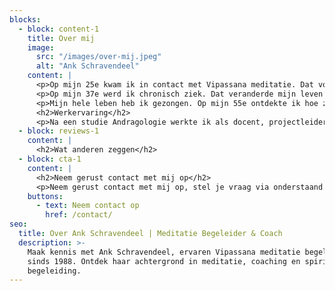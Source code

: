 ```yaml
---
blocks:
  - block: content-1
    title: Over mij
    image:
      src: "/images/over-mij.jpeg"
      alt: "Ank Schravendeel"
    content: |
      <p>Op mijn 25e kwam ik in contact met Vipassana meditatie. Dat voelde als thuiskomen. Wat ik beleefde bleek onderdeel van de beoefening, wat ik leerde op het kussen bleek direct toepasbaar in het gewone leven. Ik voel grote dankbaarheid naar mijn leraren, die me het vertrouwen hebben gegeven om opmerkzaamheid zich te laten ontvouwen.</p>
      <p>Op mijn 37e werd ik chronisch ziek. Dat veranderde mijn leven en mijn meditatie. Het omgaan met verlies leerde me een innerlijke houding van zachtmoedigheid.</p>
      <p>Mijn hele leben heb ik gezongen. Op mijn 55e ontdekte ik hoe zingen en mediteren elkaar kunnen versterken. Mediteren maakt ingetogen, zingen maakt opgetogen. Zingen resoneert in het lichaam, het opent het hart, het harmoniseert de geest. Het geeft vreugde en verbondenheid. Improviserend zingen geeft mij het vertrouwen, dat ik kan zijn met wat er in de klank ontstaat. Hier en nu.</p>
      <h2>Werkervaring</h2>
      <p>Na een studie Andragologie werkte ik als docent, projectleider en manager in een verpleeghuis. Ik heb nu een eigen praktijk als coach en ben meditatie leraar.</p>
  - block: reviews-1
    content: |
      <h2>Wat anderen zeggen</h2>
  - block: cta-1
    content: |
      <h2>Neem gerust contact met mij op</h2>
      <p>Neem gerust contact met mij op, stel je vraag via onderstaand contactformulier, of geef me een seintje of telefoontje.</p>
    buttons:
      - text: Neem contact op
        href: /contact/
seo:
  title: Over Ank Schravendeel | Meditatie Begeleider & Coach
  description: >-
    Maak kennis met Ank Schravendeel, ervaren Vipassana meditatie begeleider
    sinds 1988. Ontdek haar achtergrond in meditatie, coaching en spirituele
    begeleiding.
---
```

